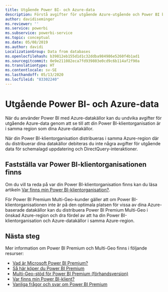 ```yaml
---
title: Utgående Power BI- och Azure-data
description: Förstå avgifter för utgående Azure-utgående och Power BI baserat på klientorganisationens plats och Power BI Premium
author: davidiseminger
ms.reviewer: ''
ms.service: powerbi
ms.subservice: powerbi-service
ms.topic: conceptual
ms.date: 05/08/2019
ms.author: davidi
LocalizationGroup: Data from databases
ms.openlocfilehash: b39812eb155d1d1c32ddba984986e5260f4b1ad1
ms.sourcegitcommit: 0e9e211082eca7fd939803e0cd9c6b114af2f90a
ms.translationtype: HT
ms.contentlocale: sv-SE
ms.lasthandoff: 05/13/2020
ms.locfileid: "83302240"
---
```

# <a name="power-bi-and-azure-egress"></a>Utgående Power BI- och Azure-data

När du använder Power BI med Azure-datakällor kan du undvika avgifter för utgående Azure-data genom att se till att din Power BI-klientorganisation är i samma region som dina Azure-datakällor.

När din Power BI-klientorganisation distribueras i samma Azure-region där du distribuerar dina datakällor debiteras du inte några avgifter för utgående data för schemalagd uppdatering och DirectQuery-interaktioner. 

## <a name="determining-where-your-power-bi-tenant-is-located"></a>Fastställa var Power BI-klientorganisationen finns

Om du vill ta reda på var din Power BI-klientorganisation finns kan du läsa artikeln [Var finns min Power BI-klientorganisation?](../admin/service-admin-where-is-my-tenant-located.md).

För Power BI Premium Multi-Geo-kunder gäller att om Power BI-klientorganisationen inte är på den optimala platsen för vissa av dina Azure-baserade datakällor kan du distribuera Power BI Premium Multi-Geo i önskad Azure-region och dra fördel av att ha din Power BI-klientorganisation och Azure-datakällor i samma Azure-region.

## <a name="next-steps"></a>Nästa steg

Mer information om Power BI Premium och Multi-Geo finns i följande resurser:

* [Vad är Microsoft Power BI Premium?](../admin/service-premium-what-is.md)
* [Så här köper du Power BI Premium](../admin/service-admin-premium-purchase.md)
* [Multi-Geo-stöd för Power BI Premium (förhandsversion)](../admin/service-admin-premium-multi-geo.md)
* [Var finns min Power BI-klient?](../admin/service-admin-where-is-my-tenant-located.md)
* [Vanliga frågor och svar om Power BI Premium](../admin/service-premium-faq.md)
